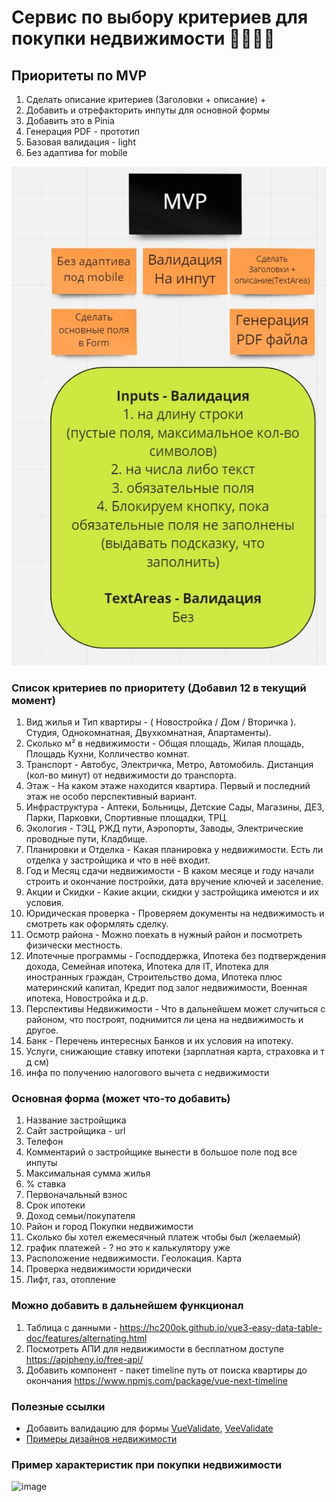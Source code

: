 # Сервис по выбору критериев для покупки недвижимости 🏡🌳🏢🌈

## Приоритеты по MVP
1. Сделать описание критериев (Заголовки + описание) +
2. Добавить и отрефакторить инпуты для основной формы
3. Добавить это в Pinia
4. Генерация PDF - прототип
5. Базовая валидация - light
6. Без адаптива for mobile

![demo](MVP.jpg)

### Список критериев по приоритету (Добавил 12 в текущий момент)
1. Вид жилья и Тип квартиры - ( Новостройка / Дом / Вторичка ). Студия, Однокомнатная, Двухкомнатная, Апартаменты).
2. Сколько м² в недвижимости - Общая площадь, Жилая площадь, Площадь Кухни, Колличество комнат.
3. Транспорт - Автобус, Электричка, Метро, Автомобиль. Дистанция (кол-во минут) от недвижимости до транспорта.
4. Этаж - На каком этаже находится квартира. Первый и последний этаж не особо перспективный вариант.
5. Инфраструктура - Аптеки, Больницы, Детские Сады, Магазины, ДЕЗ, Парки, Парковки, Спортивные площадки, ТРЦ.
6. Экология - ТЭЦ, РЖД пути, Аэропорты, Заводы, Электрические проводные пути, Кладбище.
7. Планировки и Отделка - Какая планировка у недвижимости. Есть ли отделка у застройщика и что в неё входит.
8. Год и Месяц сдачи недвижимости - В каком месяце и году начали строить и окончание постройки, дата вручение ключей и заселение.
9. Акции и Скидки - Какие акции, скидки у застройщика имеются и их условия.
10. Юридическая проверка - Проверяем документы на недвижимость и смотреть как оформлять сделку.
11. Осмотр района - Можно поехать в нужный район и посмотреть физически местность.
12. Ипотечные программы - Господдержка, Ипотека без подтверждения дохода, Семейная ипотека, Ипотека для IT, Ипотека для иностранных граждан, Строительство дома, Ипотека плюс материнский капитал, Кредит под залог недвижимости, Военная ипотека, Новостройка и д.р.
13. Перспективы Недвижимости - Что в дальнейшем может случиться с районом, что построят, поднимится ли цена на недвижимость и другое.
14. Банк - Перечень интересных Банков и их условия на ипотеку.
15. Услуги, снижающие ставку ипотеки (зарплатная карта, страховка и т д см)
16. инфа по получению налогового вычета с недвижимости

### Основная форма (может что-то добавить)
1. Название застройщика
2. Сайт застройщика - url
3. Телефон
4. Комментарий о застройщике вынести в большое поле под все инпуты
5. Максимальная сумма жилья
6. % ставка
7. Первоначальный взнос
8. Срок ипотеки
9. Доход семьи/покупателя
10. Район и город Покупки недвижимости
11. Сколько бы хотел ежемесячный платеж чтобы был (желаемый)
12. график платежей - ? но это к калькулятору уже
13. Расположение недвижимости. Геолокация. Карта
14. Проверка недвижимости юридически
15. Лифт, газ, отопление

### Можно добавить в дальнейшем функционал
1. Таблица с данными - https://hc200ok.github.io/vue3-easy-data-table-doc/features/alternating.html
2. Посмотреть АПИ для недвижимости в бесплатном доступе https://apipheny.io/free-api/
3. Добавить компонент - пакет timeline путь от поиска квартиры до окончания https://www.npmjs.com/package/vue-next-timeline

### Полезные ссылки
- Добавить валидацию для формы [VueValidate](https://vuelidate-next.netlify.app/#getting-started-1),
  [VeeValidate](https://vee-validate.logaretm.com/v4/guide/composition-api/validation) 
- [Примеры дизайнов недвижимости](https://www.behance.net/search/projects/?search=%D0%BD%D0%B5%D0%B4%D0%B2%D0%B8%D0%B6%D0%B8%D0%BC%D0%BE%D1%81%D1%82%D1%8C%20landing&sort=recommended&time=month)

### Пример характеристик при покупки недвижимости
![image](https://user-images.githubusercontent.com/71700914/185598743-df80c61c-2ba1-4197-8263-e5fb8f534fa2.png)


